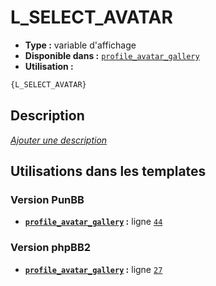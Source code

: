 # L_SELECT_AVATAR
* __Type :__ variable d'affichage
* __Disponible dans :__ [`profile_avatar_gallery`](../tpl/var/profile_avatar_gallery.md)
* __Utilisation :__

```html
{L_SELECT_AVATAR}
```

## Description
[*Ajouter une description*](https://fa-tvars.appspot.com/var/L_SELECT_AVATAR)

## Utilisations dans les templates

### Version PunBB
* __[`profile_avatar_gallery`](../tpl/var/profile_avatar_gallery.md#readme) :__ ligne [`44`](../tpl/src/punbb/profile_avatar_gallery.tpl#L44)

### Version phpBB2
* __[`profile_avatar_gallery`](../tpl/var/profile_avatar_gallery.md#readme) :__ ligne [`27`](../tpl/src/subsilver/profile_avatar_gallery.tpl#L27)